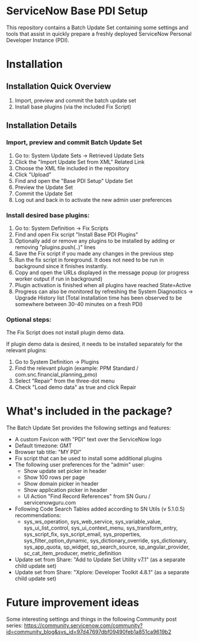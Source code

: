 # ServiceNow Base PDI Setup

This repository contains a Batch Update Set containing some settings and tools that assist in quickly prepare a freshly deployed ServiceNow Personal Developer Instance (PDI).

# Installation

## Installation Quick Overview
1. Import, preview and commit the batch update set
1. Install base plugins (via the included Fix Script)

## Installation Details

### Import, preview and commit Batch Update Set
1. Go to: System Update Sets -> Retrieved Update Sets
1. Click the "Import Update Set from XML" Related Link
1. Choose the XML file included in the repository
1. Click "Upload"
1. Find and open the "Base PDI Setup" Update Set
1. Preview the Update Set
1. Commit the Update Set
1. Log out and back in to activate the new admin user preferences

### Install desired base plugins:
1. Go to: System Definition -> Fix Scripts
1. Find and open Fix script "Install Base PDI Plugins"
1. Optionally add or remove any plugins to be installed by adding or removing "plugins.push(..)" lines
1. Save the Fix script if you made any changes in the previous step
1. Run the fix script in foreground. It does not need to be run in background since it finishes instantly.
1. Copy and open the URLs displayed in the message popup (or progress worker output if run in background)
1. Plugin activation is finished when all plugins have reached State=Active
1. Progress can also be monitored by refreshing the System Diagnostics -> Upgrade History list
(Total installation time has been observed to be somewhere between 30-40 minutes on a fresh PDI)

### Optional steps:
The Fix Script does not install plugin demo data.

If plugin demo data is desired, it needs to be installed separately for the relevant plugins:
1. Go to System Definition -> Plugins
1. Find the relevant plugin (example: PPM Standard / com.snc.financial_planning_pmo)
1. Select "Repair" from the three-dot menu
1. Check "Load demo data" as true and click Repair


# What's included in the package?

The Batch Update Set provides the following settings and features:

* A custom Favicon with "PDI" text over the ServiceNow logo
* Default timezone: GMT
* Browser tab title: "MY PDI"
* Fix script that can be used to install some additional plugins
* The following user preferences for the "admin" user:
    * Show update set picker in header
    * Show 100 rows per page
    * Show domain picker in header
    * Show application picker in header
    * UI Action "Find Record References" from SN Guru / servicenowguru.com
* Following Code Search Tables added according to SN Utils (v 5.1.0.5) recommendations:
    * sys_ws_operation, sys_web_service, sys_variable_value, sys_ui_list_control, sys_ui_context_menu, sys_transform_entry, sys_script_fix, sys_script_email, sys_properties, sys_filter_option_dynamic, sys_dictionary_override, sys_dictionary, sys_app_quota, sp_widget, sp_search_source, sp_angular_provider, sc_cat_item_producer, metric_definition
* Update set from Share: "Add to Update Set Utility v7.1" (as a separate child update set)
* Update set from Share: "Xplore: Developer Toolkit 4.8.1" (as a separate child update set)


# Future improvement ideas

Some interesting settings and things in the following Community post series:
https://community.servicenow.com/community?id=community_blog&sys_id=97d47697dbf09490feb1a851ca9619b2
